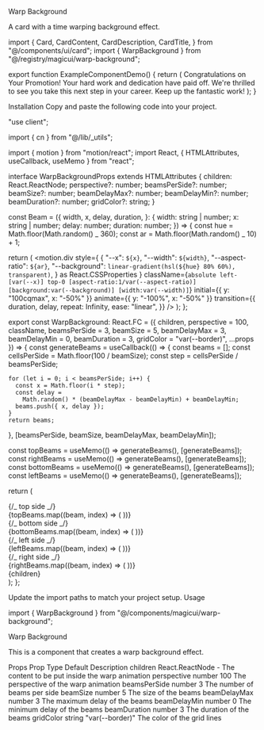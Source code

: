 Warp Background

A card with a time warping background effect.

import {
Card,
CardContent,
CardDescription,
CardTitle,
} from "@/components/ui/card";
import { WarpBackground } from "@/registry/magicui/warp-background";

export function ExampleComponentDemo() {
return (
<WarpBackground>
<Card className="w-80">
<CardContent className="flex flex-col gap-2 p-4">
<CardTitle>Congratulations on Your Promotion!</CardTitle>
<CardDescription>
Your hard work and dedication have paid off. We&apos;re thrilled to
see you take this next step in your career. Keep up the fantastic
work!
</CardDescription>
</CardContent>
</Card>
</WarpBackground>
);
}

Installation
Copy and paste the following code into your project.

"use client";

import { cn } from "@/lib/\_utils";

import { motion } from "motion/react";
import React, { HTMLAttributes, useCallback, useMemo } from "react";

interface WarpBackgroundProps extends HTMLAttributes<HTMLDivElement> {
children: React.ReactNode;
perspective?: number;
beamsPerSide?: number;
beamSize?: number;
beamDelayMax?: number;
beamDelayMin?: number;
beamDuration?: number;
gridColor?: string;
}

const Beam = ({
width,
x,
delay,
duration,
}: {
width: string | number;
x: string | number;
delay: number;
duration: number;
}) => {
const hue = Math.floor(Math.random() _ 360);
const ar = Math.floor(Math.random() _ 10) + 1;

return (
<motion.div
style={
{
"--x": `${x}`,
"--width": `${width}`,
"--aspect-ratio": `${ar}`,
"--background": `linear-gradient(hsl(${hue} 80% 60%), transparent)`,
} as React.CSSProperties
}
className={`absolute left-[var(--x)] top-0 [aspect-ratio:1/var(--aspect-ratio)] [background:var(--background)] [width:var(--width)]`}
initial={{ y: "100cqmax", x: "-50%" }}
animate={{ y: "-100%", x: "-50%" }}
transition={{
        duration,
        delay,
        repeat: Infinity,
        ease: "linear",
      }}
/>
);
};

export const WarpBackground: React.FC<WarpBackgroundProps> = ({
children,
perspective = 100,
className,
beamsPerSide = 3,
beamSize = 5,
beamDelayMax = 3,
beamDelayMin = 0,
beamDuration = 3,
gridColor = "var(--border)",
...props
}) => {
const generateBeams = useCallback(() => {
const beams = [];
const cellsPerSide = Math.floor(100 / beamSize);
const step = cellsPerSide / beamsPerSide;

    for (let i = 0; i < beamsPerSide; i++) {
      const x = Math.floor(i * step);
      const delay =
        Math.random() * (beamDelayMax - beamDelayMin) + beamDelayMin;
      beams.push({ x, delay });
    }
    return beams;

}, [beamsPerSide, beamSize, beamDelayMax, beamDelayMin]);

const topBeams = useMemo(() => generateBeams(), [generateBeams]);
const rightBeams = useMemo(() => generateBeams(), [generateBeams]);
const bottomBeams = useMemo(() => generateBeams(), [generateBeams]);
const leftBeams = useMemo(() => generateBeams(), [generateBeams]);

return (
<div className={cn("relative rounded border p-20", className)} {...props}>
<div
style={
{
"--perspective": `${perspective}px`,
"--grid-color": gridColor,
"--beam-size": `${beamSize}%`,
} as React.CSSProperties
}
className={
"pointer-events-none absolute left-0 top-0 size-full overflow-hidden [clipPath:inset(0)] [container-type:size] [perspective:var(--perspective)] [transform-style:preserve-3d]"
} >
{/_ top side _/}
<div className="absolute z-20 [transform-style:preserve-3d] [background-size:var(--beam-size)_var(--beam-size)] [background:linear-gradient(var(--grid-color)_0_1px,_transparent_1px_var(--beam-size))_50%_-0.5px_/var(--beam-size)_var(--beam-size),linear-gradient(90deg,_var(--grid-color)_0_1px,_transparent_1px_var(--beam-size))_50%_50%_/var(--beam-size)_var(--beam-size)] [container-type:inline-size] [height:100cqmax] [transform-origin:50%_0%] [transform:rotateX(-90deg)] [width:100cqi]">
{topBeams.map((beam, index) => (
<Beam
key={`top-${index}`}
width={`${beamSize}%`}
x={`${beam.x * beamSize}%`}
delay={beam.delay}
duration={beamDuration}
/>
))}
</div>
{/_ bottom side _/}
<div className="absolute top-full [transform-style:preserve-3d] [background-size:var(--beam-size)_var(--beam-size)] [background:linear-gradient(var(--grid-color)_0_1px,_transparent_1px_var(--beam-size))_50%_-0.5px_/var(--beam-size)_var(--beam-size),linear-gradient(90deg,_var(--grid-color)_0_1px,_transparent_1px_var(--beam-size))_50%_50%_/var(--beam-size)_var(--beam-size)] [container-type:inline-size] [height:100cqmax] [transform-origin:50%_0%] [transform:rotateX(-90deg)] [width:100cqi]">
{bottomBeams.map((beam, index) => (
<Beam
key={`bottom-${index}`}
width={`${beamSize}%`}
x={`${beam.x * beamSize}%`}
delay={beam.delay}
duration={beamDuration}
/>
))}
</div>
{/_ left side _/}
<div className="absolute left-0 top-0 [transform-style:preserve-3d] [background-size:var(--beam-size)_var(--beam-size)] [background:linear-gradient(var(--grid-color)_0_1px,_transparent_1px_var(--beam-size))_50%_-0.5px_/var(--beam-size)_var(--beam-size),linear-gradient(90deg,_var(--grid-color)_0_1px,_transparent_1px_var(--beam-size))_50%_50%_/var(--beam-size)_var(--beam-size)] [container-type:inline-size] [height:100cqmax] [transform-origin:0%_0%] [transform:rotate(90deg)_rotateX(-90deg)] [width:100cqh]">
{leftBeams.map((beam, index) => (
<Beam
key={`left-${index}`}
width={`${beamSize}%`}
x={`${beam.x * beamSize}%`}
delay={beam.delay}
duration={beamDuration}
/>
))}
</div>
{/_ right side _/}
<div className="absolute right-0 top-0 [transform-style:preserve-3d] [background-size:var(--beam-size)_var(--beam-size)] [background:linear-gradient(var(--grid-color)_0_1px,_transparent_1px_var(--beam-size))_50%_-0.5px_/var(--beam-size)_var(--beam-size),linear-gradient(90deg,_var(--grid-color)_0_1px,_transparent_1px_var(--beam-size))_50%_50%_/var(--beam-size)_var(--beam-size)] [container-type:inline-size] [height:100cqmax] [width:100cqh] [transform-origin:100%_0%] [transform:rotate(-90deg)_rotateX(-90deg)]">
{rightBeams.map((beam, index) => (
<Beam
key={`right-${index}`}
width={`${beamSize}%`}
x={`${beam.x * beamSize}%`}
delay={beam.delay}
duration={beamDuration}
/>
))}
</div>
</div>
<div className="relative">{children}</div>
</div>
);
};

Update the import paths to match your project setup.
Usage

import { WarpBackground } from "@/components/magicui/warp-background";

<WarpBackground>
  <div className="w-80">
    <p>Warp Background</p>
    <p>This is a component that creates a warp background effect.</p>
  </div>
</WarpBackground>

Props
Prop Type Default Description
children React.ReactNode - The content to be put inside the warp animation
perspective number 100 The perspective of the warp animation
beamsPerSide number 3 The number of beams per side
beamSize number 5 The size of the beams
beamDelayMax number 3 The maximum delay of the beams
beamDelayMin number 0 The minimum delay of the beams
beamDuration number 3 The duration of the beams
gridColor string "var(--border)" The color of the grid lines

